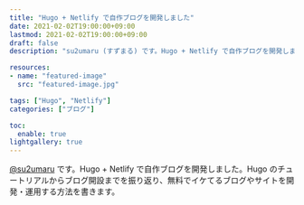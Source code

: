 ```yaml
---
title: "Hugo + Netlify で自作ブログを開発しました"
date: 2021-02-02T19:00:00+09:00
lastmod: 2021-02-02T19:00:00+09:00
draft: false
description: "su2umaru (すずまる) です。Hugo + Netlify で自作ブログを開発しました。Hugo のチュートリアルからブログ開設までを振り返り、無料でイケてるブログやサイトを開発・運用する方法を書きます。"

resources:
- name: "featured-image"
  src: "featured-image.jpg"

tags: ["Hugo", "Netlify"]
categories: ["ブログ"]

toc:
  enable: true
lightgallery: true
---
```


[@su2umaru](https://twitter.com/su2umaru) です。Hugo + Netlify で自作ブログを開発しました。Hugo のチュートリアルからブログ開設までを振り返り、無料でイケてるブログやサイトを開発・運用する方法を書きます。

<!--more-->
